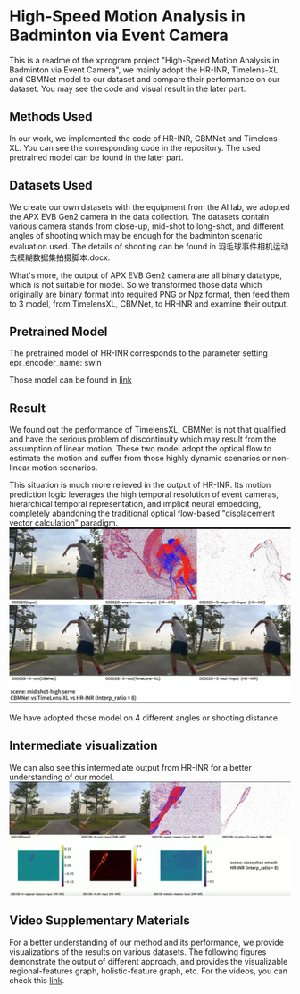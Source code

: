 # High-Speed Motion Analysis in Badminton via Event Camera
This is a readme of the xprogram project "High-Speed Motion Analysis in Badminton via Event Camera", we mainly adopt the HR-INR, Timelens-XL and CBMNet model to our dataset and compare their performance on our dataset. You may see the code and visual result in the later part.

## Methods Used
In our work, we implemented the code of HR-INR, CBMNet and Timelens-XL. You can see the corresponding code in the repository. The used pretrained model can be found in the later part.

## Datasets Used
We create our own datasets with the equipment from the AI lab, we adopted the APX EVB Gen2 camera in the data collection. The datasets contain various camera stands from close-up, mid-shot to long-shot, and different angles of shooting which may be enough for the badminton scenario evaluation used. The details of shooting can be found in 羽毛球事件相机运动去模糊数据集拍摄脚本.docx. 

What's more, the output of APX EVB Gen2 camera are all binary datatype, which is not suitable for model. So we transformed those data which originally are binary format into required PNG or Npz format, then feed them to 3 model, from TimelensXL, CBMNet, to HR-INR and examine their output. 

## Pretrained Model
The pretrained model of HR-INR corresponds to the parameter setting : epr_encoder_name: swin

Those model can be found in [link]()

## Result
We found out the performance of TimelensXL, CBMNet is not that qualified and have the serious problem of discontinuity which may result from the assumption of linear motion. These two model adopt the optical flow to estimate the motion and suffer from those highly dynamic scenarios or non-linear motion scenarios. 

This situation is much more relieved in the output of HR-INR. Its motion prediction logic leverages the high temporal resolution of event cameras, hierarchical temporal representation, and implicit neural embedding, completely abandoning the traditional optical flow-based "displacement vector calculation" paradigm.
![output of different models](./asset/1.png)

We have adopted those model on 4 different angles or shooting distance.
## Intermediate visualization
We can also see this intermediate output from HR-INR for a better understanding of our model.
![The intermediate figure](./asset/6.png)

## Video Supplementary Materials
For a better understanding of our method and its performance, we provide visualizations of the results on various datasets. The following figures demonstrate the output of different approach, and provides the visualizable regional-features graph, holistic-feature graph, etc. For the videos, you can check this [link](https://hkustgz-my.sharepoint.com/:f:/g/personal/hqiang669_connect_hkust-gz_edu_cn/Evc6sNnP3CZJhSBra2MQRvcBWi-LfGeAANHdEVlavnVJUg?e=kld4pS).
